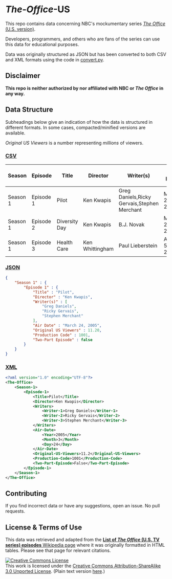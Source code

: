 # *The*-*Office*-US
This repo contains data concerning NBC's mockumentary series [*The Office* (U.S. version)](https://www.nbc.com/the-office). 

Developers, programmers, and others who are fans of the series can use this data for educational purposes.

Data was originally structured as JSON but has been converted to both CSV and XML formats using the code in [convert.py](convert.py).

## Disclaimer
**This repo is neither authorized by nor affiliated with NBC or *The Office* in any way.**

## Data Structure
Subheadings below give an indication of how the data is structured in different formats.
In some cases, compacted/minified versions are available.

*Original US Viewers* is a number representing *millions* of viewers.

### [CSV](CSV/episodes.csv)
| Season | Episode | Title | Director | Writer(s) | Air Date | Original US Viewers | Production Code | Two-Part Episode |
| -------| ------- | ------| -------- | --------- | -------- | ------------------- | --------------- | ---------------- |
| Season 1 | Episode 1 | Pilot | Ken Kwapis | Greg Daniels,Ricky Gervais,Stephen Merchant | March 24, 2005 | 11.2 | 1001 | False |
| Season 1 | Episode 2 | Diversity Day | Ken Kwapis | B.J. Novak | March 29, 2005 | 6.0 | 1002 | False |
| Season 1 | Episode 3 | Health Care | Ken Whittingham | Paul Lieberstein | April 5, 2005 | 5.8 | 1006 | False |

### [JSON](JSON/episodes.json)
```JSON
{
    "Season 1" : { 
        "Episode 1" : {
            "Title" : "Pilot",
            "Director" : "Ken Kwapis",
            "Writer(s)" : [
                "Greg Daniels",
                "Ricky Gervais",
                "Stephen Merchant"                 
            ],
            "Air Date" : "March 24, 2005",
            "Original US Viewers" : 11.20,
            "Production Code" : 1001,
            "Two-Part Episode" : false
        }
    }
}
```

### [XML](XML/episodes.xml)
```XML
<?xml version="1.0" encoding="UTF-8"?>
<The-Office>
    <Season-1>
        <Episode-1>
            <Title>Pilot</Title>
            <Director>Ken Kwapis</Director>
            <Writers>
                <Writer-1>Greg Daniels</Writer-1>
                <Writer-2>Ricky Gervais</Writer-2>
                <Writer-3>Stephen Merchant</Writer-3>
            </Writers>
            <Air-Date>
                <Year>2005</Year>
                <Month>3</Month>
                <Day>24</Day>
            </Air-Date>
            <Original-US-Viewers>11.2</Original-US-Viewers>
            <Production-Code>1001</Production-Code>
            <Two-Part-Episode>False</Two-Part-Episode>
        </Episode-1>
    </Season-1>
</The-Office>
```

## Contributing
If you find incorrect data or have any suggestions, open an issue. No pull requests.

## License & Terms of Use
This data was retrieved and adapted from the [__List of *The Office* (U.S. TV series) episodes__ Wikipedia page](https://en.wikipedia.org/wiki/List_of_The_Office_(U.S._TV_series)_episodes) where it was originally formatted in HTML tables. Please see that page for relevant citations.

<a rel="license" href="http://creativecommons.org/licenses/by-sa/3.0/"><img alt="Creative Commons License" style="border-width:0" src="https://i.creativecommons.org/l/by-sa/3.0/88x31.png"/></a><br/>This work is licensed under the <a rel="license" href="http://creativecommons.org/licenses/by-sa/3.0/">Creative Commons Attribution-ShareAlike 3.0 Unported License</a>. (Plain text version [here](LICENSE.txt).)